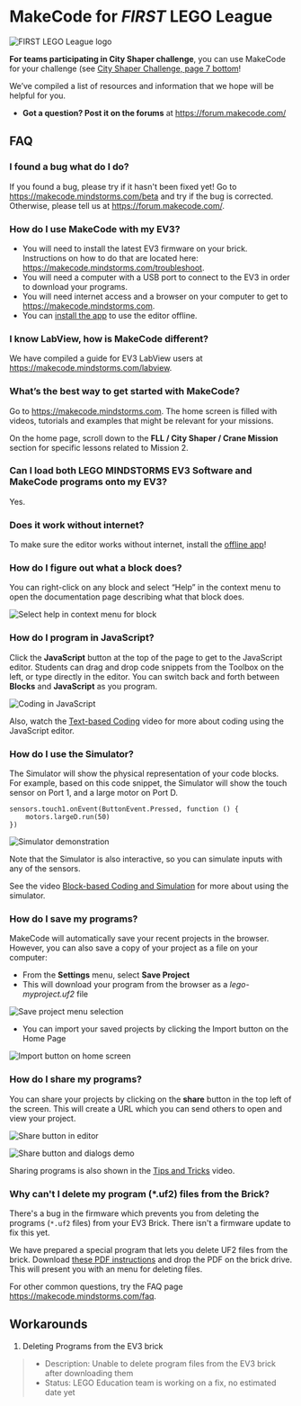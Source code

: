 # MakeCode for _FIRST_ LEGO League

![FIRST LEGO League logo](/static/fll/fll-logo.png)

**For teams participating in City Shaper challenge**, you can use MakeCode for your challenge (see [City Shaper Challenge, page 7 bottom](https://firstinspiresst01.blob.core.windows.net/fll/2020/city-shaper-game-guide-pdf.pdf)!

We’ve compiled a list of resources and information that we hope will be helpful for you.

* **Got a question? Post it on the forums** at https://forum.makecode.com/

## FAQ

### I found a bug what do I do?

If you found a bug, please try if it hasn't been fixed yet! Go to https://makecode.mindstorms.com/beta and try if the bug is corrected. Otherwise, please tell us at https://forum.makecode.com/.

### How do I use MakeCode with my EV3?

* You will need to install the latest EV3 firmware on your brick. Instructions on how to do that are located here: https://makecode.mindstorms.com/troubleshoot.
* You will need a computer with a USB port to connect to the EV3 in order to download your programs.
* You will need internet access and a browser on your computer to get to https://makecode.mindstorms.com.
* You can [install the app](/offline-app) to use the editor offline.

### I know LabView, how is MakeCode different?

We have compiled a guide for EV3 LabView users at https://makecode.mindstorms.com/labview.

### What’s the best way to get started with MakeCode?

Go to https://makecode.mindstorms.com. The home screen is filled with videos, tutorials and examples that might be relevant for your missions.

On the home page, scroll down to the **FLL / City Shaper / Crane Mission** section for specific lessons related to Mission 2.

### Can I load both LEGO MINDSTORMS EV3 Software and MakeCode programs onto my EV3?

Yes.

### Does it work without internet?

To make sure the editor works without internet, install the [offline app](/offline-app)!

### How do I figure out what a block does?

You can right-click on any block and select “Help” in the context menu to open the documentation page describing what that block does.

![Select help in context menu for block](/static/fll/context-help.jpg)

### How do I program in JavaScript?

Click the **JavaScript** button at the top of the page to get to the JavaScript editor. Students can drag and drop code snippets from the Toolbox on the left, or type directly in the editor. You can switch back and forth between **Blocks** and **JavaScript** as you program.

![Coding in JavaScript](/static/fll/code-js.gif)

Also, watch the [Text-based Coding](https://legoeducation.videomarketingplatform.co/v.ihtml/player.html?token=3513a83b87fe536b2dc512237465fd1b&source=embed&photo%5fid=35719471) video for more about coding using the JavaScript editor.

### How do I use the Simulator?

The Simulator will show the physical representation of your code blocks. For example, based on this code snippet, the Simulator will show the touch sensor on Port 1, and a large motor on Port D.

```blocks
sensors.touch1.onEvent(ButtonEvent.Pressed, function () {
    motors.largeD.run(50)
})
```

![Simulator demonstration](/static/fll/simulator.gif)

Note that the Simulator is also interactive, so you can simulate inputs with any of the sensors.

See the video [Block-based Coding and Simulation](https://legoeducation.videomarketingplatform.co/v.ihtml/player.html?token=629730c938e452f0fd7653fbc4708166&source=embed&photo%5fid=35719470) for more about using the simulator.

### How do I save my programs?

MakeCode will automatically save your recent projects in the browser. However, you can also save a copy of your project as a file on your computer:

* From the **Settings** menu, select **Save Project**
* This will download your program from the browser as a _lego-myproject.uf2_ file

![Save project menu selection](/static/fll/save-project.jpg)

* You can import your saved projects by clicking the Import button on the Home Page
 
![Import button on home screen](/static/fll/import-button.jpg)

### How do I share my programs?

You can share your projects by clicking on the **share** button in the top left of the screen.  This will create a URL which you can send others to open and view your project.
 
![Share button in editor](/static/fll/share-button.jpg)

![Share button and dialogs demo](/static/fll/share-program.gif)

Sharing programs is also shown in the [Tips and Tricks](https://legoeducation.videomarketingplatform.co/v.ihtml/player.html?token=5c594c2373367f7870196f519f3bfc7a&source=embed&photo%5fid=35719472) video.

### Why can't I delete my program (*.uf2) files from the Brick?

There's a bug in the firmware which prevents you from deleting the programs (``*.uf2`` files) from your EV3 Brick. There isn't a firmware update to fix this yet.

We have prepared a special program that lets you delete UF2 files from the brick.
Download [these PDF instructions](/file-manager.pdf) and drop the PDF on the brick drive.
This will present you with an menu for deleting files.

For other common questions, try the FAQ page https://makecode.mindstorms.com/faq.

## Workarounds

1. Deleting Programs from the EV3 brick

>* Description: Unable to delete program files from the EV3 brick after downloading them
>* Status: LEGO Education team is working on a fix, no estimated date yet
